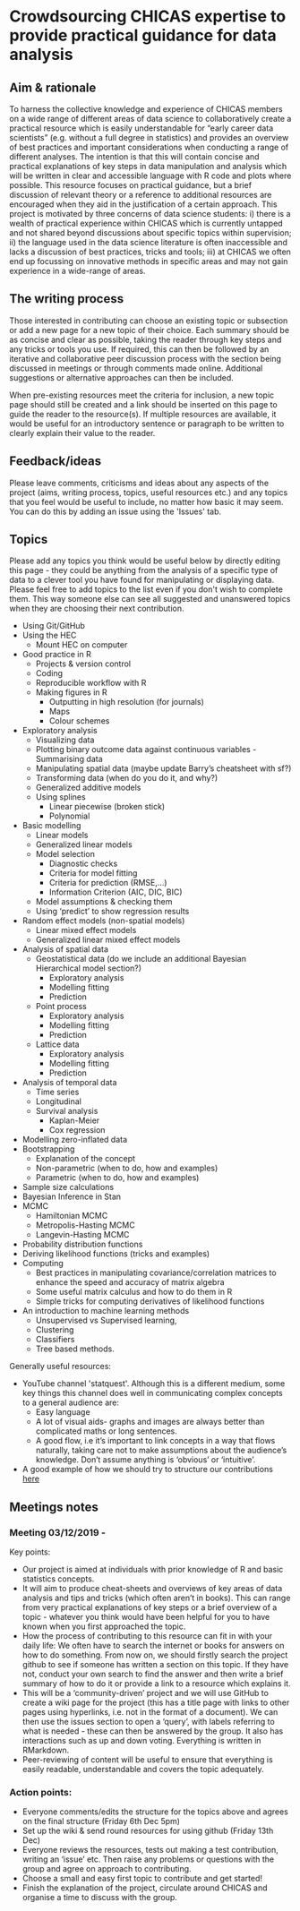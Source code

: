 # Crowdsourcing CHICAS expertise to provide practical guidance for data analysis

## Aim & rationale
To harness the collective knowledge and experience of CHICAS members on a wide range of different areas of data science to collaboratively create a practical resource which is easily understandable for “early career data scientists” (e.g. without a full degree in statistics) and provides an overview of best practices and important considerations when conducting a range of different analyses. The intention is that this will contain concise and practical explanations of key steps in data manipulation and analysis which will be written in clear and accessible language with R code and plots where possible. This resource focuses on practical guidance, but a brief discussion of relevant theory or a reference to additional resources are encouraged when they aid in the justification of a certain approach. This project is motivated by three concerns of data science students: i) there is a wealth of practical experience within CHICAS which is currently untapped and not shared beyond discussions about specific topics within supervision; ii) the language used in the data science literature is often inaccessible and lacks a discussion of best practices, tricks and tools; iii) at CHICAS we often end up focussing on innovative methods in specific areas and may not gain experience in a wide-range of areas.

## The writing process
Those interested in contributing can choose an existing topic or subsection or add a new page for a new topic of their choice. Each summary should be as concise and clear as possible, taking the reader through key steps and any tricks or tools you use. If required, this can then be followed by an iterative and collaborative peer discussion process with the section being discussed in meetings or through comments made online. Additional suggestions or alternative approaches can then be included.

When pre-existing resources meet the criteria for inclusion, a new topic page should still be created and a link should be inserted on this page to guide the reader to the resource(s). If multiple resources are available, it would be useful for an introductory sentence or paragraph to be written to clearly explain their value to the reader.

## Feedback/ideas
Please leave comments, criticisms and ideas about any aspects of the project (aims, writing process, topics, useful resources etc.) and any topics that you feel would be useful to include, no matter how basic it may seem. You can do this by adding an issue using the 'Issues' tab. 

## Topics
Please add any topics you think would be useful below by directly editing this page - they could be anything from the analysis of a specific type of data to a clever tool you have found for manipulating or displaying data. Please feel free to add topics to the list even if you don't wish to complete them. This way someone else can see all suggested and unanswered topics when they are choosing their next contribution.

- Using Git/GitHub
- Using the HEC
  - Mount HEC on computer
- Good practice in R
  - Projects & version control
  - Coding
  - Reproducible workflow with R
  - Making figures in R
    - Outputting in high resolution (for journals)
    - Maps
    - Colour schemes
- Exploratory analysis
  - Visualizing data
  - Plotting binary outcome data against continuous variables
  -Summarising data
  - Manipulating spatial data (maybe update Barry’s cheatsheet with sf?)
  - Transforming data (when do you do it, and why?)
  - Generalized additive models
  - Using splines
    - Linear piecewise (broken stick)
    - Polynomial
 - Basic modelling
    - Linear models
    - Generalized linear models
    - Model selection
      - Diagnostic checks
      - Criteria for model fitting
      - Criteria for prediction (RMSE,...)
      - Information Criterion (AIC, DIC, BIC)
    - Model assumptions & checking them
    - Using ‘predict’ to show regression results
- Random effect models (non-spatial models)
  - Linear mixed effect models
  - Generalized linear mixed effect models 
- Analysis of spatial data
  - Geostatistical data (do we include an additional Bayesian Hierarchical model section?)
    - Exploratory analysis
    - Modelling fitting
    - Prediction
  - Point process
     - Exploratory analysis
    - Modelling fitting
    - Prediction
  - Lattice data
     - Exploratory analysis
    - Modelling fitting
    - Prediction
- Analysis of temporal data
  - Time series
  - Longitudinal
  - Survival analysis
    - Kaplan-Meier
    - Cox regression
- Modelling zero-inflated data
- Bootstrapping
  - Explanation of the concept
  - Non-parametric (when to do, how and examples)
  - Parametric (when to do, how and examples)
- Sample size calculations
- Bayesian Inference in Stan
- MCMC
  - Hamiltonian MCMC
  - Metropolis-Hasting MCMC
  - Langevin-Hasting MCMC
- Probability distribution functions
- Deriving likelihood functions (tricks and examples)
- Computing
  - Best practices in manipulating covariance/correlation matrices to enhance the speed and accuracy of matrix algebra
  - Some useful matrix calculus and how to do them in R
  - Simple tricks for computing derivatives of likelihood functions
- An introduction to machine learning methods
  - Unsupervised vs Supervised learning, 
  - Clustering
  - Classifiers
  - Tree based methods.
 


Generally useful resources:
- YouTube channel 'statquest'. Although this is a different medium, some key things this channel does well in communicating complex concepts to a general audience are: 
  - Easy language
  - A lot of visual aids- graphs and images are always better than complicated maths or long sentences. 
  - A good flow, i.e it’s important to link concepts in a way that flows naturally, taking care not to make assumptions about the audience’s knowledge. Don’t assume anything is ‘obvious’ or ‘intuitive’. 
- A good example of how we should try to structure our contributions [here](https://r4ds.had.co.nz/introduction.html)


## Meetings notes
### Meeting 03/12/2019 - 
Key points:
- Our project is aimed at individuals with prior knowledge of R and basic statistics concepts.
- It will aim to produce cheat-sheets and overviews of key areas of data analysis and tips and tricks (which often aren’t in books). This can range from very practical explanations of key steps or a brief overview of a topic - whatever you think would have been helpful for you to have known when you first approached the topic.
- How the process of contributing to this resource can fit in with your daily life: We often have to search the internet or books for answers on how to do something. From now on, we should firstly search the project github to see if someone has written a section on this topic. If they have not, conduct your own search to find the answer and then write a brief summary of how to do it or provide a link to a resource which explains it.
- This will be a ‘community-driven’ project and we will use GitHub to create a wiki page for the project (this has a title page with links to other pages using hyperlinks, i.e. not in the format of a document). We can then use the issues section to open a ‘query’, with labels referring to what is needed - these can then be answered by the group. It also has interactions such as up and down voting. Everything is written in RMarkdown.
- Peer-reviewing of content will be useful to ensure that everything is easily readable, understandable and covers the topic adequately.

### Action points:
- Everyone comments/edits the structure for the topics above and agrees on the final structure (Friday 6th Dec 5pm)
- Set up the wiki & send round resources for using github (Friday 13th Dec)
- Everyone reviews the resources, tests out making a test contribution, writing an ‘issue’ etc. Then raise any problems or questions with the group and agree on approach to contributing.
- Choose a small and easy first topic to contribute and get started!
- Finish the explanation of the project, circulate around CHICAS and organise a time to discuss with the group.

